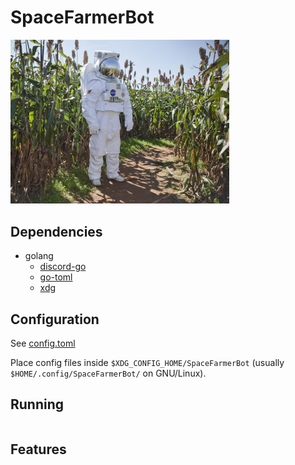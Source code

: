 # SpaceFarmerBot

<p>
<img src="https://github.com/Tusk98/SpaceFarmerBot/raw/master/spacefarmer.jpg"
     width="350">
</p>

## Dependencies

 - golang
   - [discord-go](https://github.com/bwmarrin/discordgo)
   - [go-toml](https://github.com/pelletier/go-toml)
   - [xdg](https://github.com/adrg/xdg)

## Configuration
See [config.toml](https://github.com/Tusk98/SpaceFarmerBot/blob/master/config/config.toml)

Place config files inside `$XDG_CONFIG_HOME/SpaceFarmerBot` (usually `$HOME/.config/SpaceFarmerBot/` on GNU/Linux).

## Running
```
```

## Features
